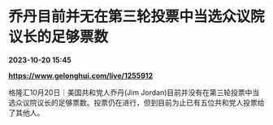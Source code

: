 # 乔丹目前并无在第三轮投票中当选众议院议长的足够票数

**2023-10-20 15:45**

**https://www.gelonghui.com/live/1255912**

格隆汇10月20日｜美国共和党人乔丹(Jim Jordan)目前并没有在第三轮投票中当选众议院议长的足够票数。投票仍在进行，但到目前为止已有五位共和党人投票给了其他人。